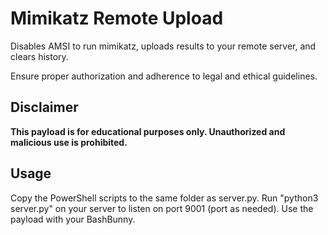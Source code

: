 # Mimikatz Remote Upload

Disables AMSI to run mimikatz, uploads results to your remote server, and clears history.

Ensure proper authorization and adherence to legal and ethical guidelines.

## Disclaimer

**This payload is for educational purposes only. Unauthorized and malicious use is prohibited.**

## Usage
Copy the PowerShell scripts to the same folder as server.py.
Run "python3 server.py" on your server to listen on port 9001 (port as needed).
Use the payload with your BashBunny.
